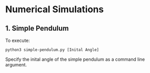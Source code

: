 # Numerical Simulations

## 1. Simple Pendulum

To execute:

```
python3 simple-pendulum.py [Inital Angle]
```

Specify the inital angle of the simple pendulum as a command line argument.
